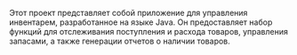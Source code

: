 Этот проект представляет собой приложение для управления инвентарем, разработанное на языке Java. Он предоставляет набор функций для отслеживания поступления и расхода товаров, управления запасами, а также генерации отчетов о наличии товаров.
